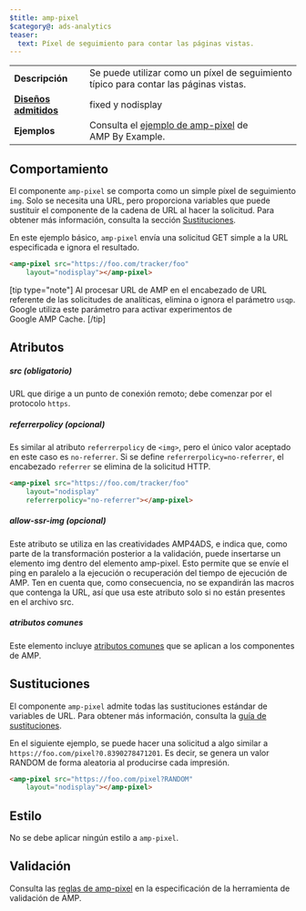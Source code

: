 ```yaml
---
$title: amp-pixel
$category@: ads-analytics
teaser:
  text: Píxel de seguimiento para contar las páginas vistas.
---
```




<!--
       Copyright 2016 The AMP HTML Authors. All Rights Reserved.

       Licensed under the Apache License, Version 2.0 (the "License");
     you may not use this file except in compliance with the License.
     You may obtain a copy of the License at

     http://www.apache.org/licenses/LICENSE-2.0

     Unless required by applicable law or agreed to in writing, software
     distributed under the License is distributed on an "AS-IS" BASIS,
     WITHOUT WARRANTIES OR CONDITIONS OF ANY KIND, either express or implied.
     See the License for the specific language governing permissions and
     limitations under the License.
-->



<table>
  <tr>
    <td class="col-fourty"><strong>Descripción</strong></td>
    <td>Se puede utilizar como un píxel de seguimiento típico para contar las páginas vistas.</td>
  </tr>
  <tr>
    <td class="col-fourty"><strong><a href="../../../documentation/guides-and-tutorials/develop/style_and_layout/control_layout.md">Diseños admitidos</a></strong></td>
    <td>fixed y nodisplay</td>
  </tr>
  <tr>
    <td class="col-fourty"><strong>Ejemplos</strong></td>
    <td>Consulta el <a href="https://ampbyexample.com/components/amp-pixel/">ejemplo de amp-pixel</a> de AMP By Example.</td>
  </tr>
</table>

## Comportamiento <a name="behavior"></a>

El componente `amp-pixel` se comporta como un simple píxel de seguimiento `img`. Solo se necesita una URL, pero proporciona variables que puede sustituir el componente de la cadena de URL al hacer la solicitud. Para obtener más información, consulta la sección [Sustituciones](#substitutions).

En este ejemplo básico, `amp-pixel` envía una solicitud GET simple a la URL especificada e ignora el resultado.

```html
<amp-pixel src="https://foo.com/tracker/foo"
    layout="nodisplay"></amp-pixel>
```

[tip type="note"]
Al procesar URL de AMP en el encabezado de URL referente de las solicitudes de analíticas, elimina o ignora el parámetro `usqp`. Google utiliza este parámetro para activar experimentos de Google AMP Cache.
[/tip]

## Atributos <a name="attributes"></a>

##### src (obligatorio) <a name="src-required"></a>

URL que dirige a un punto de conexión remoto; debe comenzar por el protocolo `https`.

##### referrerpolicy (opcional) <a name="referrerpolicy-optional"></a>

Es similar al atributo `referrerpolicy` de `<img>`, pero el único valor aceptado en este caso es `no-referrer`. Si se define `referrerpolicy=no-referrer`, el encabezado `referrer` se elimina de la solicitud HTTP.

```html
<amp-pixel src="https://foo.com/tracker/foo"
    layout="nodisplay"
    referrerpolicy="no-referrer"></amp-pixel>
```

##### allow-ssr-img (opcional) <a name="allow-ssr-img-optional"></a>

Este atributo se utiliza en las creatividades AMP4ADS, e indica que, como parte de la transformación posterior a la validación, puede insertarse un elemento img dentro del elemento amp-pixel. Esto permite que se envíe el ping en paralelo a la ejecución o recuperación del tiempo de ejecución de AMP.
Ten en cuenta que, como consecuencia, no se expandirán las macros que contenga la URL, así que usa este atributo solo si no están presentes en el archivo src.

##### atributos comunes <a name="common-attributes"></a>

Este elemento incluye [atributos comunes](../../../documentation/guides-and-tutorials/learn/common_attributes.md) que se aplican a los componentes de AMP.

## Sustituciones <a name="substitutions"></a>

El componente `amp-pixel` admite todas las sustituciones estándar de variables de URL.
Para obtener más información, consulta la [guía de sustituciones](https://github.com/ampproject/amphtml/blob/main/extensions/spec/amp-var-substitutions.md).

En el siguiente ejemplo, se puede hacer una solicitud a algo similar a `https://foo.com/pixel?0.8390278471201`. Es decir, se genera un valor RANDOM de forma aleatoria al producirse cada impresión.

```html
<amp-pixel src="https://foo.com/pixel?RANDOM"
    layout="nodisplay"></amp-pixel>
```

## Estilo <a name="styling"></a>

No se debe aplicar ningún estilo a `amp-pixel`.

## Validación <a name="validation"></a>

Consulta las [reglas de amp-pixel](https://github.com/ampproject/amphtml/blob/main/validator/validator-main.protoascii) en la especificación de la herramienta de validación de AMP.
